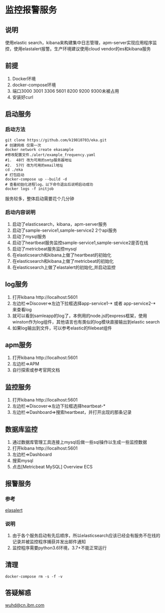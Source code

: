# 监控报警服务

##  说明
使用elastic search，kibana来构建集中日志管理，apm-server实现应用程序监控，使用elastalert报警。生产环境建议使用cloud vendor的es和kibana服务

##  前提
1.  Docker环境
2.  docker-compose环境
3.  端口3000 3001 3306 5601 8200 9200 9300未被占用
4.  安装好curl

##  启动服务

### 启动方法
```SHELL
git clone https://github.com/k19810703/eka.git
# 创建网络 仅需一次
docker network create ekasample
#修改配置文件./alert/example_frequency.yaml
#1.  48行 改为可用的smtp服务器地址
#2.  57行 改为可用的email地址
cd ./eka
# 打包启动
docker-compose up --build -d
# 查看初始化进程log，以下命令退出后说明启动成功
docker logs -f initjob
```

服务较多，整体启动需要花个几分钟

### 启动内容说明
  1.  启动了elasticsearch，kibana，apm-server服务
  2.  启动了sample-service1,sample-service2 2个api服务
  3.  启动了mysql服务
  4.  启动了heartbeat服务监控sample-service1,sample-service2是否在线
  5.  启动了metricbeat服务监控mysql
  6.  在elasticsearch和kibana上做了heartbeat的初始化
  7.  在elasticsearch和kibana上做了metricbeat的初始化
  8.  在elasticsearch上做了elastalert的初始化,并启动监控

## log服务
  1.  打开kibana http://localhost:5601
  2.  左边栏=>Discover=>左边下拉框选择app-service1-* 或者 app-service2-* 来查看log
  4.  就可以看到samleapp的log了，本例用的node.js的express框架，使用winston作为log组件，其他语言也有类似的log模块直接输出到elastic search
  5.  如果log输出到文件，可以参考elastic的filebeat组件

##  apm服务
  1.  打开kibana http://localhost:5601
  2.  左边栏=>APM
  3.  自行探索或参考官网文档

## 监控服务
  1.  打开kibana http://localhost:5601
  2.  左边栏=>Discover=>左边下拉框选择heartbeat-*
  3.  左边栏=>Dashboard=>搜索heartbeat，并打开出现的那条记录

##  数据库监控
  1.  通过数据库管理工具连接上mysql后做一些sql操作以生成一些监控数据
  2.  打开kibana http://localhost:5601
  3.  左边栏=>Dashboard
  4.  搜索mysql
  5.  点击[Metricbeat MySQL] Overview ECS


##  报警服务

  ### 参考
  [elasalert](https://elastalert.readthedocs.io/en/latest/running_elastalert.html)

  ### 说明
  1.  由于各个服务启动有先后顺序，所以elasticsearch应该已经会有服务不在线的记录并被监控程序捕获并发出邮件通知
  2.  监控程序需要python3.6环境，3.7+不能正常运行

##  清理
  ```SHELL
  docker-compose rm -s -f -v
  ```

## 答疑解惑
wuhd@cn.ibm.com
